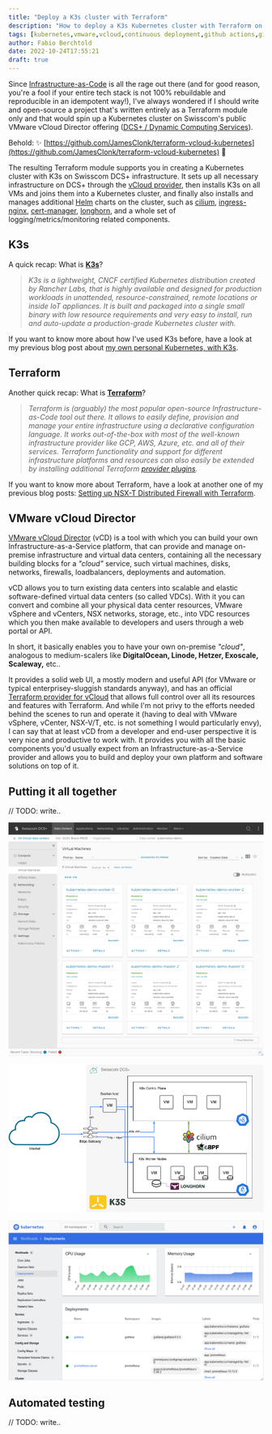 ```yaml
---
title: "Deploy a K3s cluster with Terraform"
description: "How to deploy a K3s Kubernetes cluster with Terraform on VMware vCloud Director"
tags: [kubernetes,vmware,vcloud,continuous deployment,github actions,github,containers,k3s,terraform]
author: Fabio Berchtold
date: 2022-10-24T17:55:21
draft: true
---
```


Since [Infrastructure-as-Code](https://en.wikipedia.org/wiki/Infrastructure_as_code) is all the rage out there (and for good reason, you're a fool if your entire tech stack is not 100% rebuildable and reproducible in an idempotent way!), I've always wondered if I should write and open-source a project that's written entirely as a Terraform module only and that would spin up a Kubernetes cluster on Swisscom's public VMware vCloud Director offering ([DCS+ / Dynamic Computing Services](https://www.swisscom.ch/en/business/enterprise/offer/cloud/cloudservices/dynamic-computing-services.html)).

Behold: ✨ [https://github.com/JamesClonk/terraform-vcloud-kubernetes](https://github.com/JamesClonk/terraform-vcloud-kubernetes) 🎉

The resulting Terraform module supports you in creating a Kubernetes cluster with K3s on Swisscom DCS+ infrastructure. It sets up all necessary infrastructure on DCS+ through the [vCloud provider](https://www.terraform.io/docs/providers/vcd/), then installs K3s on all VMs and joins them into a Kubernetes cluster, and finally also installs and manages additional [Helm](https://helm.sh/) charts on the cluster, such as [cilium](https://cilium.io/), [ingress-nginx](https://kubernetes.github.io/ingress-nginx/), [cert-manager](https://cert-manager.io/), [longhorn](https://longhorn.io/), and a whole set of logging/metrics/monitoring related components.

## K3s

A quick recap: What is [**K3s**](https://k3s.io/)?

> *K3s is a lightweight, CNCF certified Kubernetes distribution created by Rancher Labs, that is highly available and designed for production workloads in unattended, resource-constrained, remote locations or inside IoT appliances. It is built and packaged into a single small binary with low resource requirements and very easy to install, run and auto-update a production-grade Kubernetes cluster with.*

If you want to know more about how I've used K3s before, have a look at my previous blog post about [my own personal Kubernetes, with K3s](/posts/my-own-kubernetes/#k3s).

## Terraform

Another quick recap: What is [**Terraform**](https://www.terraform.io/)?

> *Terraform is (arguably) the most popular open-source Infrastructure-as-Code tool out there. It allows to easily define, provision and manage your entire infrastructure using a declarative configuration language. It works out-of-the-box with most of the well-known infrastructure provider like GCP, AWS, Azure, etc. and all of their services. Terraform functionality and support for different infrastructure platforms and resources can also easily be extended by installing additional Terraform [provider plugins](https://registry.terraform.io/).*

If you want to know more about Terraform, have a look at another one of my previous blog posts: [Setting up NSX-T Distributed Firewall with Terraform](/posts/setting-up-nsx-t-with-terraform/#terraform).

## VMware vCloud Director

[VMware vCloud Director](https://www.vmware.com/products/cloud-director.html) (vCD) is a tool with which you can build your own Infrastructure-as-a-Service platform, that can provide and manage on-premise infrastructure and virtual data centers, containing all the necessary building blocks for a *"cloud"* service, such virtual machines, disks, networks, firewalls, loadbalancers, deployments and automation.

vCD allows you to turn existing data centers into scalable and elastic software-defined virtual data centers (so called VDCs).
With it you can convert and combine all your physical data center resources, VMware vSphere and vCenters, NSX networks, storage, etc., into VDC resources which you then make available to developers and users through a web portal or API.

In short, it basically enables you to have your own on-premise *"cloud"*, analogous to medium-scalers like **DigitalOcean, Linode, Hetzer, Exoscale, Scaleway,** etc..

It provides a solid web UI, a mostly modern and useful API (for VMware or typical enterprisey-sluggish standards anyway), and has an official [Terraform provider for vCloud](https://github.com/vmware/terraform-provider-vcd) that allows full control over all its resources and features with Terraform.
And while I'm not privy to the efforts needed behind the scenes to run and operate it (having to deal with VMware vSphere, vCenter, NSX-V/T, etc. is not something I would particularly envy), I can say that at least vCD from a developer and end-user perspective it is very nice and productive to work with.
It provides you with all the basic components you'd usually expect from an Infrastructure-as-a-Service provider and allows you to build and deploy your own platform and software solutions on top of it.

## Putting it all together

// TODO: write..

![vCloud UI](https://raw.githubusercontent.com/JamesClonk/terraform-vcloud-kubernetes/data/dcs_dashboard.png)

![Architecture](https://raw.githubusercontent.com/JamesClonk/terraform-vcloud-kubernetes/data/dcs_k8s.png)

![K3s on vCloud](https://raw.githubusercontent.com/JamesClonk/terraform-vcloud-kubernetes/data/dcs_k8s_dashboard.png)

## Automated testing

// TODO: write..
